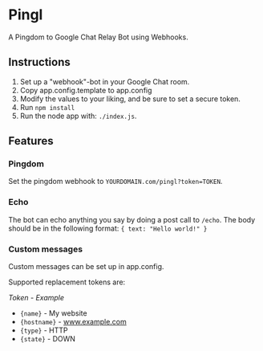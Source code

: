 # Pingl
A Pingdom to Google Chat Relay Bot using Webhooks.

## Instructions

1. Set up a "webhook"-bot in your Google Chat room.
2. Copy app.config.template to app.config
3. Modify the values to your liking, and be sure to set a secure token.
4. Run `npm install`
5. Run the node app with: `./index.js`.

## Features

### Pingdom
Set the pingdom webhook to `YOURDOMAIN.com/pingl?token=TOKEN`.

### Echo
The bot can echo anything you say by doing a post call to `/echo`. The body should be in the following format:
`{ text: "Hello world!" }`

### Custom messages

Custom messages can be set up in app.config.

Supported replacement tokens are:

_Token - Example_
- `{name}` - My website
- `{hostname}` - www.example.com
- `{type}` - HTTP
- `{state}` - DOWN

